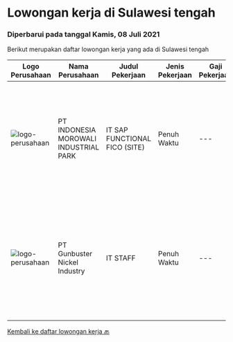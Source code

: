 
  # Lowongan kerja di Sulawesi tengah

  ### Diperbarui pada tanggal Kamis, 08 Juli 2021

  Berikut merupakan daftar lowongan kerja yang ada di Sulawesi tengah

  |Logo Perusahaan | Nama Perusahaan | Judul Pekerjaan | Jenis Pekerjaan | Gaji Pekerjaan | Lokasi | Deskripsi | Tanggal diunggah | Pranala |
  | -------------- | --------------- | --------------- | --------- | --------- | -------------- | ------- | ----------- | ----------- |
  |![logo-perusahaan](https://image-service-cdn.seek.com.au/6f1b26962eca03f7c9c9a38ff9e9e5d35b6482b4/ee4dce1061f3f616224767ad58cb2fc751b8d2dc)|PT INDONESIA MOROWALI INDUSTRIAL PARK|IT SAP FUNCTIONAL FICO (SITE)|Penuh Waktu|---|Sulawesi Tengah|Requirements: Bachelor degree preferably in Computer Science, Information Systems, or equivalent Required Skills(s): SAP Module FICO (Design,...|Selasa, 06 Juli 2021|https://www.jobstreet.co.id/id/job/it-sap-functional-fico-site-3561751?token=0~675596f6-bb34-4be1-9c5b-c492c717460f&sectionRank=1&jobId=jobstreet-id-job-3561751|
|![logo-perusahaan](https://image-service-cdn.seek.com.au/b5064dcc65945b6a538802803c5c7964bea2108f/ee4dce1061f3f616224767ad58cb2fc751b8d2dc)|PT Gunbuster Nickel Industry|IT STAFF|Penuh Waktu|---|Sulawesi Tengah|Kualifikasi: D3 Teknologi Informatika, Sistem Informatika / sejenis Minimal 1 Tahun di bidang yang sama Usia minimal 23-30 Tahun Memiliki Kemampuan...|Jumat, 11 Juni 2021|https://www.jobstreet.co.id/id/job/it-staff-3553712?token=0~675596f6-bb34-4be1-9c5b-c492c717460f&sectionRank=2&jobId=jobstreet-id-job-3553712|


  [Kembali ke daftar lowongan kerja 🔙](../README.md#daftar-lowongan-kerja)
  